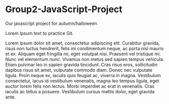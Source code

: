 # Group2-JavaScript-Project
Our javascript project for autumn/halloween

Lorem Ipsum text to practice Git.

Lorem ipsum dolor sit amet, consectetur adipiscing elit. Curabitur gravida, risus non luctus hendrerit, felis mi condimentum neque, ac porta nisl mauris et ex. Aliquam eget fringilla mi, eget volutpat nisi. Praesent vel tristique mi. Nunc vel elementum nunc. Vivamus non metus sed sapien tempus vehicula. Etiam pulvinar leo in sapien gravida tincidunt. Cras risus eros, sollicitudin dapibus risus sit amet, vulputate commodo diam. Donec nec vulputate ligula. Proin neque ex, iaculis quis feugiat ac, viverra in magna. Vestibulum consectetur, lacus id vestibulum venenatis, magna leo tempus ligula, eget auctor lorem felis non lectus. Morbi imperdiet ac erat in venenatis. Cras iaculis ac tellus a posuere. Vestibulum cursus mattis dolor, eget gravida ante. 